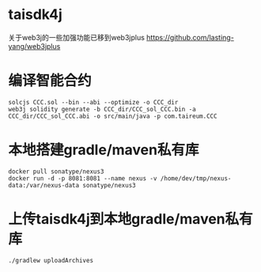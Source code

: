 # taisdk4j
关于web3j的一些加强功能已移到web3jplus https://github.com/lasting-yang/web3jplus

# 编译智能合约
```
solcjs CCC.sol --bin --abi --optimize -o CCC_dir
web3j solidity generate -b CCC_dir/CCC_sol_CCC.bin -a CCC_dir/CCC_sol_CCC.abi -o src/main/java -p com.taireum.CCC
```

# 本地搭建gradle/maven私有库
```
docker pull sonatype/nexus3
docker run -d -p 8081:8081 --name nexus -v /home/dev/tmp/nexus-data:/var/nexus-data sonatype/nexus3
```

# 上传taisdk4j到本地gradle/maven私有库
```
./gradlew uploadArchives
```
